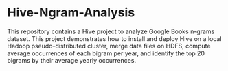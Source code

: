 # Hive-Ngram-Analysis
This repository contains a Hive project to analyze Google Books n-grams dataset. This project demonstrates how to install and deploy Hive on a local Hadoop pseudo-distributed cluster, merge data files on HDFS, compute average occurrences of each bigram per year, and identify the top 20 bigrams by their average yearly occurrences.
